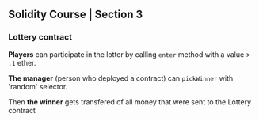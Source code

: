 ## Solidity Course | Section 3

### Lottery contract

**Players** can  participate in the lotter by calling `enter` method with a value > `.1` ether.

**The manager** (person who deployed a contract) can `pickWinner` with 'random' selector.

Then **the winner** gets transfered of all money that were sent to the Lottery contract

